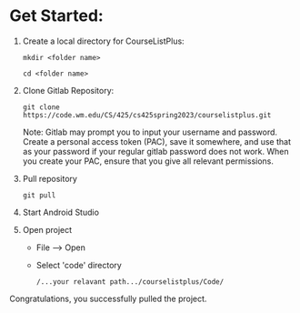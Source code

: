 # Get Started:

1.  Create a local directory for CourseListPlus: 

	`mkdir <folder name>`

	`cd <folder name>`

2. Clone Gitlab Repository: 

	`git clone https://code.wm.edu/CS/425/cs425spring2023/courselistplus.git`

	Note: Gitlab may prompt you to input your username and password. Create a personal access token (PAC), save it somewhere, and use that as your password if your regular gitlab password does not work. When you create your PAC, ensure that you give all relevant permissions.

3. Pull repository 

	`git pull`
	
4. Start Android Studio

5. Open project 

	* File --> Open 
	* Select 'code' directory
		
		`/...your relavant path.../courselistplus/Code/`

Congratulations, you successfully pulled the project.


